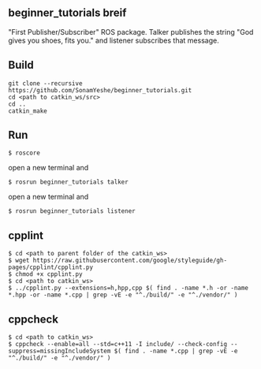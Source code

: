 ## beginner_tutorials breif
"First Publisher/Subscriber" ROS package. Talker publishes the string "God gives you shoes, fits you." and listener subscribes that message.

## Build
```
git clone --recursive https://github.com/SonamYeshe/beginner_tutorials.git
cd <path to catkin_ws/src>
cd ..
catkin_make
```

## Run
```
$ roscore
```
open a new terminal and 
```
$ rosrun beginner_tutorials talker 
```
open a new terminal and 
```
$ rosrun beginner_tutorials listener
```
## cpplint
```
$ cd <path to parent folder of the catkin_ws>
$ wget https://raw.githubusercontent.com/google/styleguide/gh-pages/cpplint/cpplint.py
$ chmod +x cpplint.py
$ cd <path to catkin_ws>
$ ../cpplint.py --extensions=h,hpp,cpp $( find . -name *.h -or -name *.hpp -or -name *.cpp | grep -vE -e "^./build/" -e "^./vendor/" )
```

## cppcheck
```
$ cd <path to catkin_ws>
$ cppcheck --enable=all --std=c++11 -I include/ --check-config --suppress=missingIncludeSystem $( find . -name *.cpp | grep -vE -e "^./build/" -e "^./vendor/" )
```


